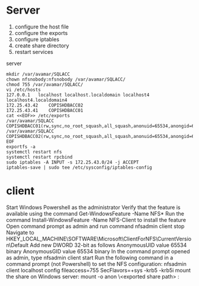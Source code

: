 # Server
1. configure the host file
2. configure the exports
3. configure iptables
4. create share directory
5. restart services


server
```shell
mkdir /var/avamar/SQLACC
chown nfsnobody:nfsnobody /var/avamar/SQLACC/
chmod 755 /var/avamar/SQLACC/
vi /etc/hosts
127.0.0.1   localhost localhost.localdomain localhost4 localhost4.localdomain4
172.25.43.42    COPISHDBACC02
172.25.43.41    COPISHDBACC01
cat <<EOF>> /etc/exports
/var/avamar/SQLACC        COPISHDBACC01(rw,sync,no_root_squash,all_squash,anonuid=65534,anongid=65534)
/var/avamar/SQLACC        COPISHDBACC02(rw,sync,no_root_squash,all_squash,anonuid=65534,anongid=65534)
EOF
exportfs -a
systemctl restart nfs
systemctl restart rpcbind
sudo iptables -A INPUT -s 172.25.43.0/24 -j ACCEPT
iptables-save | sudo tee /etc/sysconfig/iptables-config
```


# client
Start Windows Powershell as the administrator
Verify that the feature is available using the command Get-WindowsFeature -Name NFS*
Run the command Install-WindowsFeature -Name NFS-Client to install the feature
Open command prompt as admin and run command nfsadmin client stop
Navigate to HKEY_LOCAL_MACHINE\SOFTWARE\Microsoft\ClientForNFS\CurrentVersion\Default
Add new DWORD 32-bit as follows 
AnonymousUID value 65534 binary
AnonymousGID value 65534 binary
In the command prompt opened as admin, type nfsadmin client start
Run the following command in a command prompt (not Powershell) to set the NFS configuration:
nfsadmin client localhost config fileaccess=755 SecFlavors=+sys -krb5 -krb5i
mount the share on Windows server: mount -o anon \\<nfs server>\<exported share path> <drive letter>:
